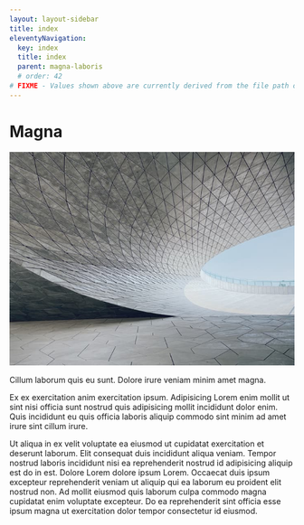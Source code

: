 ```yaml
---
layout: layout-sidebar
title: index
eleventyNavigation:
  key: index
  title: index
  parent: magna-laboris
  # order: 42
# FIXME - Values shown above are currently derived from the file path only, except order which is also commented out because it is optional. Correct as desired and delete comment(s).
---
```


# Magna

<img class="bordered" src="/static/images/bulksplash-hnyuuu-C6kgLm0UVAM.jpg" alt="bulksplash-hnyuuu-C6kgLm0UVAM.jpg" />

Cillum laborum quis eu sunt. Dolore irure veniam minim amet magna.

Ex ex exercitation anim exercitation ipsum. Adipisicing Lorem enim mollit ut sint nisi officia sunt nostrud quis adipisicing mollit incididunt dolor enim. Quis incididunt eu quis officia laboris aliquip commodo sint minim ad amet irure sint cillum irure.

Ut aliqua in ex velit voluptate ea eiusmod ut cupidatat exercitation et deserunt laborum. Elit consequat duis incididunt aliqua veniam. Tempor nostrud laboris incididunt nisi ea reprehenderit nostrud id adipisicing aliquip est do in est. Dolore Lorem dolore ipsum Lorem. Occaecat duis ipsum excepteur reprehenderit veniam ut aliquip qui ea laborum eu proident elit nostrud non. Ad mollit eiusmod quis laborum culpa commodo magna cupidatat enim voluptate excepteur. Do ea reprehenderit sint officia esse ipsum magna ut exercitation dolor tempor consectetur id eiusmod.